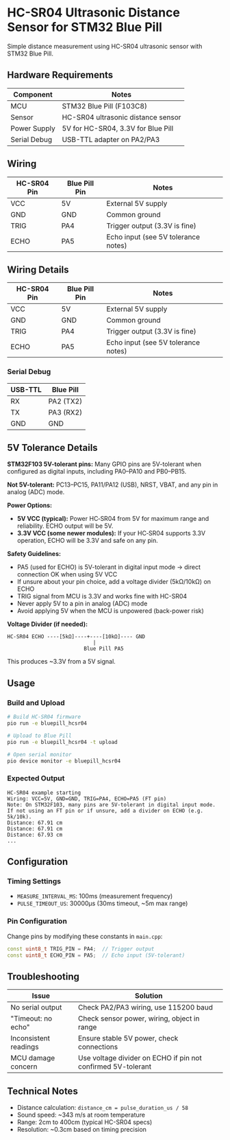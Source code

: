 # HC-SR04 Ultrasonic Distance Sensor for STM32 Blue Pill

Simple distance measurement using HC-SR04 ultrasonic sensor with STM32 Blue Pill.

## Hardware Requirements

| Component | Notes |
|-----------|-------|
| MCU | STM32 Blue Pill (F103C8) |
| Sensor | HC-SR04 ultrasonic distance sensor |
| Power Supply | 5V for HC-SR04, 3.3V for Blue Pill |
| Serial Debug | USB-TTL adapter on PA2/PA3 |

## Wiring

| HC-SR04 Pin | Blue Pill Pin | Notes |
|-------------|---------------|-------|
| VCC | 5V | External 5V supply |
| GND | GND | Common ground |
| TRIG | PA4 | Trigger output (3.3V is fine) |
| ECHO | PA5 | Echo input (see 5V tolerance notes) |

## Wiring Details

| HC-SR04 Pin | Blue Pill Pin | Notes |
|-------------|---------------|-------|
| VCC | 5V | External 5V supply |
| GND | GND | Common ground |
| TRIG | PA4 | Trigger output (3.3V is fine) |
| ECHO | PA5 | Echo input (see 5V tolerance notes) |

### Serial Debug
| USB-TTL | Blue Pill |
|---------|-----------|
| RX | PA2 (TX2) |
| TX | PA3 (RX2) |
| GND | GND |

## 5V Tolerance Details

**STM32F103 5V-tolerant pins:** Many GPIO pins are 5V-tolerant when configured as digital inputs, including PA0–PA10 and PB0–PB15.

**Not 5V-tolerant:** PC13–PC15, PA11/PA12 (USB), NRST, VBAT, and any pin in analog (ADC) mode.

**Power Options:**
- **5V VCC (typical):** Power HC‑SR04 from 5V for maximum range and reliability. ECHO output will be 5V.
- **3.3V VCC (some newer modules):** If your HC‑SR04 supports 3.3V operation, ECHO will be 3.3V and safe on any pin.

**Safety Guidelines:**
- PA5 (used for ECHO) is 5V-tolerant in digital input mode → direct connection OK when using 5V VCC
- If unsure about your pin choice, add a voltage divider (5kΩ/10kΩ) on ECHO
- TRIG signal from MCU is 3.3V and works fine with HC-SR04
- Never apply 5V to a pin in analog (ADC) mode
- Avoid applying 5V when the MCU is unpowered (back-power risk)

**Voltage Divider (if needed):**
```
HC-SR04 ECHO ----[5kΩ]----+----[10kΩ]---- GND
                            |
                         Blue Pill PA5
```
This produces ~3.3V from a 5V signal.

## Usage

### Build and Upload
```bash
# Build HC-SR04 firmware
pio run -e bluepill_hcsr04

# Upload to Blue Pill
pio run -e bluepill_hcsr04 -t upload

# Open serial monitor
pio device monitor -e bluepill_hcsr04
```

### Expected Output
```
HC-SR04 example starting
Wiring: VCC=5V, GND=GND, TRIG=PA4, ECHO=PA5 (FT pin)
Note: On STM32F103, many pins are 5V-tolerant in digital input mode.
If not using an FT pin or if unsure, add a divider on ECHO (e.g. 5k/10k).
Distance: 67.91 cm
Distance: 67.91 cm
Distance: 67.93 cm
...
```

## Configuration

### Timing Settings
- `MEASURE_INTERVAL_MS`: 100ms (measurement frequency)
- `PULSE_TIMEOUT_US`: 30000µs (30ms timeout, ~5m max range)

### Pin Configuration
Change pins by modifying these constants in `main.cpp`:
```cpp
const uint8_t TRIG_PIN = PA4;  // Trigger output
const uint8_t ECHO_PIN = PA5;  // Echo input (5V-tolerant)
```

## Troubleshooting

| Issue | Solution |
|-------|----------|
| No serial output | Check PA2/PA3 wiring, use 115200 baud |
| "Timeout: no echo" | Check sensor power, wiring, object in range |
| Inconsistent readings | Ensure stable 5V power, check connections |
| MCU damage concern | Use voltage divider on ECHO if pin not confirmed 5V-tolerant |

## Technical Notes

- Distance calculation: `distance_cm = pulse_duration_us / 58`
- Sound speed: ~343 m/s at room temperature
- Range: 2cm to 400cm (typical HC-SR04 specs)
- Resolution: ~0.3cm based on timing precision
